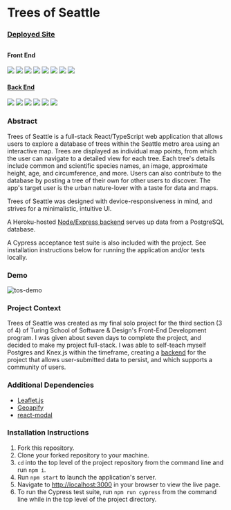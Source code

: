 # Trees of Seattle

### [Deployed Site](https://trees-of-seattle.netlify.app/)

##

#### Front End
<p align="left">
  <img src="https://img.shields.io/badge/TypeScript-007ACC?style=for-the-badge&logo=typescript&logoColor=white" />
  <img src="https://img.shields.io/badge/React-20232A?style=for-the-badge&logo=react&logoColor=61DAFB" />
  <img src="https://img.shields.io/badge/Sass-CC6699?style=for-the-badge&logo=sass&logoColor=white" />
  <img src="https://img.shields.io/badge/React_Router-CA4245?style=for-the-badge&logo=react-router&logoColor=white" />
  <img src="https://img.shields.io/badge/Cypress.io-6e3596?style=for-the-badge&logo=cypress" />
  <img src="https://img.shields.io/badge/HTML5-E34F26?style=for-the-badge&logo=html5&logoColor=white" />
  <img src="https://img.shields.io/badge/Netlify-00C7B7?style=for-the-badge&logo=netlify&logoColor=white" />
  <img src="https://img.shields.io/badge/Figma-F24E1E?style=for-the-badge&logo=figma&logoColor=white" />
</p>

#### [Back End](https://github.com/sam-rice/trees-of-seattle-server)
<p align="left">
  <img src="https://img.shields.io/badge/JavaScript-F7DF1E?style=for-the-badge&logo=javascript&logoColor=black" />
  <img src="https://img.shields.io/badge/Node.js-43853D?style=for-the-badge&logo=node.js&logoColor=white" />
  <img src="https://img.shields.io/badge/Express.js-404D59?style=for-the-badge&logo=express" />
  <img src="https://img.shields.io/badge/Knex.js-E34F26?style=for-the-badge" />
  <img src="https://img.shields.io/badge/PostgreSQL-316192?style=for-the-badge&logo=postgresql&logoColor=white" />
  <img src="https://img.shields.io/badge/Heroku-430098?style=for-the-badge&logo=heroku&logoColor=white" />
</p>

### Abstract

Trees of Seattle is a full-stack React/TypeScript web application that allows users to explore a database of trees within the Seattle metro area using an interactive map. Trees are displayed as individual map points, from which the user can navigate to a detailed view for each tree. Each tree's details include common and scientific species names, an image, approximate height, age, and circumference, and more. Users can also contribute to the database by posting a tree of their own for other users to discover. The app's target user is the urban nature-lover with a taste for data and maps.

Trees of Seattle was designed with device-responsiveness in mind, and strives for a minimalistic, intuitive UI.

A Heroku-hosted [Node/Express backend](https://github.com/sam-rice/trees-of-seattle-server) serves up data from a PostgreSQL database. 

A Cypress acceptance test suite is also included with the project. See installation instructions below for running the application and/or tests locally.

### Demo

![tos-demo](https://user-images.githubusercontent.com/108169988/212793621-5a54a02b-c8b6-42cf-90ac-d678f374098f.gif)

### Project Context

Trees of Seattle was created as my final solo project for the third section (3 of 4) of Turing School of Software & Design's Front-End Development program. I was given about seven days to complete the project, and decided to make my project full-stack. I was able to self-teach myself Postgres and Knex.js within the timeframe, creating a [backend](https://github.com/sam-rice/trees-of-seattle-server) for the project that allows user-submitted data to persist, and which supports a community of users.

### Additional Dependencies

- [Leaflet.js](https://leafletjs.com/)
- [Geoapify](https://www.geoapify.com/)
- [react-modal](https://www.npmjs.com/package/react-modal)

### Installation Instructions

1. Fork this repository.
2. Clone your forked repository to your machine.
3. `cd` into the top level of the project repository from the command line and run `npm i`.
4. Run `npm start` to launch the application's server.
5. Navigate to [http://localhost:3000](http://localhost:3000) in your browser to view the live page.
6. To run the Cypress test suite, run `npm run cypress` from the command line while in the top level of the project directory.
